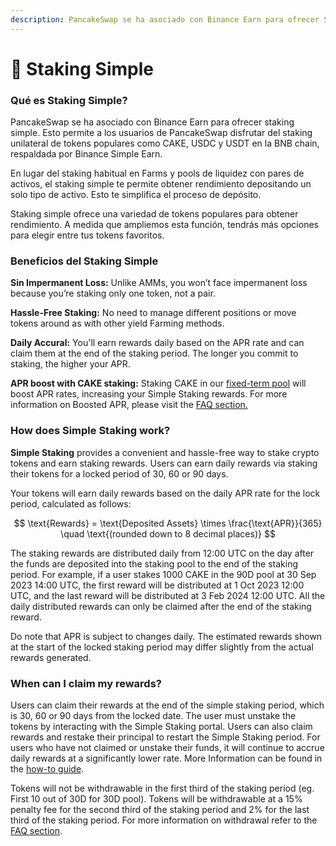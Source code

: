 ```yaml
---
description: PancakeSwap se ha asociado con Binance Earn para ofrecer Staking simple
---
```


# 🤝 Staking Simple

### Qué es Staking Simple?

PancakeSwap se ha asociado con Binance Earn para ofrecer staking simple. Esto permite a los usuarios de PancakeSwap disfrutar del staking unilateral de tokens populares como CAKE, USDC y USDT en la BNB chain, respaldada por Binance Simple Earn.&#x20;

En lugar del staking habitual en Farms y pools de liquidez con pares de activos, el staking simple te permite obtener rendimiento depositando un solo tipo de activo. Esto te simplifica el proceso de depósito.&#x20;

Staking simple ofrece una variedad de tokens populares para obtener rendimiento. A medida que ampliemos esta función, tendrás más opciones para elegir entre tus tokens favoritos.

### Beneficios del Staking Simple

**Sin Impermanent Loss:** Unlike AMMs, you won’t face impermanent loss because you’re staking only one token, not a pair.

**Hassle-Free Staking:** No need to manage different positions or move tokens around as with other yield Farming methods.&#x20;

**Daily Accural:** You'll earn rewards daily based on the APR rate and can claim them at the end of the staking period. The longer you commit to staking, the higher your APR.

**APR boost with CAKE staking:** Staking CAKE in our [fixed-term pool](https://pancakeswap.finance/pools) will boost APR rates, increasing your Simple Staking rewards. For more information on Boosted APR, please visit the [FAQ section.](broken-reference)

### How does Simple Staking work?

**Simple Staking** provides a convenient and hassle-free way to stake crypto tokens and earn staking rewards. Users can earn daily rewards via staking their tokens for a locked period of 30, 60 or 90 days.&#x20;

Your tokens will earn daily rewards based on the daily APR rate for the lock period, calculated as follows:

$$
\text{Rewards} = \text{Deposited Assets} \times \frac{\text{APR}}{365} \quad \text{(rounded down to 8 decimal places)}
$$

The staking rewards are distributed daily from 12:00 UTC on the day after the funds are deposited into the staking pool to the end of the staking period. For example, if a user stakes 1000 CAKE in the 90D pool at 30 Sep 2023 14:00 UTC, the first reward will be distributed at 1 Oct 2023 12:00 UTC, and the last reward will be distributed at 3 Feb 2024 12:00 UTC. All the daily distributed rewards can only be claimed after the end of the staking reward.

Do note that APR is subject to changes daily. The estimated rewards shown at the start of the locked staking period may differ slightly from the actual rewards generated.

### When can I claim my rewards?

Users can claim their rewards at the end of the simple staking period, which is 30, 60 or 90 days from the locked date. The user must unstake the tokens by interacting with the Simple Staking portal. Users can also claim rewards and restake their principal to restart the Simple Staking period. For users who have not claimed or unstake their funds, it will continue to accrue daily rewards at a significantly lower rate. More Information can be found in the [how-to guide](broken-reference).

Tokens will not be withdrawable in the first third of the staking period (eg. First 10 out of 30D for 30D pool). Tokens will be withdrawable at a 15% penalty fee for the second third of the staking period and 2% for the last third of the staking period. For more information on withdrawal refer to the [FAQ section](broken-reference).

